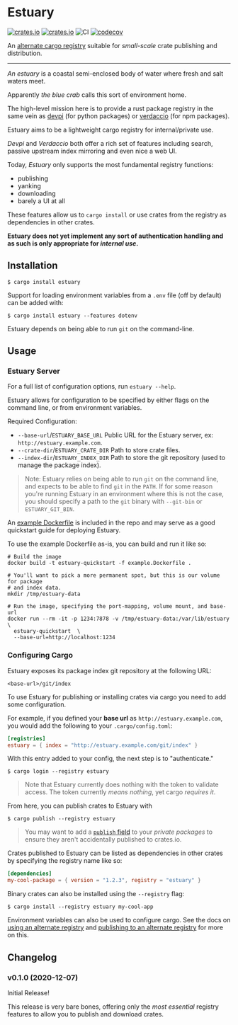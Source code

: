 # Estuary

[![crates.io](https://img.shields.io/crates/v/estuary.svg)](https://crates.io/crates/estuary)
[![crates.io](https://img.shields.io/crates/d/estuary.svg)](https://crates.io/crates/estuary)
![CI](https://github.com/onelson/estuary/workflows/CI/badge.svg)
[![codecov](https://codecov.io/gh/onelson/estuary/branch/main/graph/badge.svg?token=2NJBNOIRL3)](https://codecov.io/gh/onelson/estuary)


An [alternate cargo registry][alternate registry] suitable for *small-scale*
crate publishing and distribution.

---

*An estuary* is a coastal semi-enclosed body of water where fresh and salt
waters meet.

Apparently *the blue crab* calls this sort of environment home.

The high-level mission here is to provide a rust package registry in the same
vein as [devpi] (for python packages) or [verdaccio] (for npm packages).

Estuary aims to be a lightweight cargo registry for internal/private use.

*Devpi* and *Verdaccio* both offer a rich set of features including
search, passive upstream index mirroring and even nice a web UI.

Today, *Estuary* only supports the most fundamental registry functions:

- publishing
- yanking
- downloading
- barely a UI at all

These features allow us to `cargo install` or use crates from the registry as
dependencies in other crates.

**Estuary does not yet implement any sort of authentication handling and as
such is only appropriate for *internal use*.**


## Installation

```
$ cargo install estuary
```

Support for loading environment variables from a `.env` file (off by default)
can be added with:

```
$ cargo install estuary --features dotenv
```

Estuary depends on being able to run `git` on the command-line.

## Usage

### Estuary Server


For a full list of configuration options, run `estuary --help`.

Estuary allows for configuration to be specified by either flags on the command
line, or from environment variables.

Required Configuration:

- `--base-url`/`ESTUARY_BASE_URL` Public URL for the Estuary server, ex: `http://estuary.example.com`.
- `--crate-dir`/`ESTUARY_CRATE_DIR` Path to store crate files.
- `--index-dir`/`ESTUARY_INDEX_DIR` Path to store the git repository (used to manage the package index).

> Note: Estuary relies on being able to run `git` on the command line, and
> expects to be able to find `git` in the `PATH`. If for some reason you're
> running Estuary in an environment where this is not the case, you should
> specify a path to the `git` binary with `--git-bin` or `ESTUARY_GIT_BIN`.

An [example Dockerfile][Dockerfile] is included in the repo and may serve as a
good quickstart guide for deploying Estuary.

[Dockerfile]: https://github.com/onelson/estuary/blob/main/example.Dockerfile

To use the example Dockerfile as-is, you can build and run it like so:

```
# Build the image
docker build -t estuary-quickstart -f example.Dockerfile .

# You'll want to pick a more permanent spot, but this is our volume for package
# and index data.
mkdir /tmp/estuary-data

# Run the image, specifying the port-mapping, volume mount, and base-url
docker run --rm -it -p 1234:7878 -v /tmp/estuary-data:/var/lib/estuary  \
  estuary-quickstart  \
  --base-url=http://localhost:1234
```

### Configuring Cargo

Estuary exposes its package index git repository at the following URL:

```
<base-url>/git/index
```

To use Estuary for publishing or installing crates via cargo you need to add
some configuration. 

For example, if you defined your **base url** as `http://estuary.example.com`,
you would add the following to your `.cargo/config.toml`:

```toml
[registries]
estuary = { index = "http://estuary.example.com/git/index" }
```

With this entry added to your config, the next step is to "authenticate."

```
$ cargo login --registry estuary
```

> Note that Estuary currently does nothing with the token to validate access.
> The token currently *means nothing*, yet cargo *requires it*.

From here, you can publish crates to Estuary with

```
$ cargo publish --registry estuary
```

> You may want to add a [`publish` field][publish field] to your *private packages*
> to ensure they aren't accidentally published to crates.io.
>
> [publish field]: https://doc.rust-lang.org/cargo/reference/manifest.html#the-publish-field

Crates published to Estuary can be listed as dependencies in other
crates by specifying the registry name like so:

```toml
[dependencies]
my-cool-package = { version = "1.2.3", registry = "estuary" }
```

Binary crates can also be installed using the `--registry` flag:

```
$ cargo install --registry estuary my-cool-app
```

Environment variables can also be used to configure cargo.
See the docs on [using an alternate registry] and
[publishing to an alternate registry] for more on this.

## Changelog

### v0.1.0 (2020-12-07)

Initial Release!

This release is very bare bones, offering only the *most essential* registry
features to allow you to publish and download crates.

[using an alternate registry]: https://doc.rust-lang.org/cargo/reference/registries.html#using-an-alternate-registry
[publishing to an alternate registry]: https://doc.rust-lang.org/cargo/reference/registries.html#publishing-to-an-alternate-registry
[alternate registry]: https://doc.rust-lang.org/cargo/reference/registries.html
[devpi]: https://github.com/devpi/devpi
[verdaccio]: https://github.com/verdaccio/verdaccio
[index format]: https://doc.rust-lang.org/cargo/reference/registries.html#index-format
